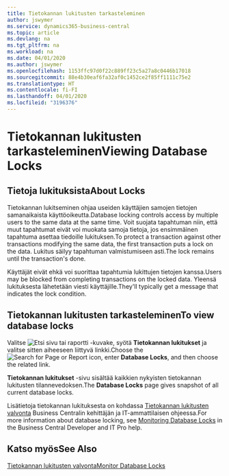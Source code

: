 ```yaml
---
title: Tietokannan lukitusten tarkasteleminen
author: jswymer
ms.service: dynamics365-business-central
ms.topic: article
ms.devlang: na
ms.tgt_pltfrm: na
ms.workload: na
ms.date: 04/01/2020
ms.author: jswymer
ms.openlocfilehash: 1153ffc97d0f22c889ff23c5a27a8c0446b17018
ms.sourcegitcommit: 88e4b30eaf6fa32af0c1452ce2f85ff1111c75e2
ms.translationtype: HT
ms.contentlocale: fi-FI
ms.lasthandoff: 04/01/2020
ms.locfileid: "3196376"
---
```

# <a name="viewing-database-locks"></a><span data-ttu-id="493f8-102">Tietokannan lukitusten tarkasteleminen</span><span class="sxs-lookup"><span data-stu-id="493f8-102">Viewing Database Locks</span></span>

## <a name="about-locks"></a><span data-ttu-id="493f8-103">Tietoja lukituksista</span><span class="sxs-lookup"><span data-stu-id="493f8-103">About Locks</span></span>

<span data-ttu-id="493f8-104">Tietokannan lukitseminen ohjaa useiden käyttäjien samojen tietojen samanaikaista käyttöoikeutta.</span><span class="sxs-lookup"><span data-stu-id="493f8-104">Database locking controls access by multiple users to the same data at the same time.</span></span> <span data-ttu-id="493f8-105">Voit suojata tapahtuman niin, että muut tapahtumat eivät voi muokata samoja tietoja, jos ensimmäinen tapahtuma asettaa tiedoille lukituksen.</span><span class="sxs-lookup"><span data-stu-id="493f8-105">To protect a transaction against other transactions modifying the same data, the first transaction puts a lock on the data.</span></span> <span data-ttu-id="493f8-106">Lukitus säilyy tapahtuman valmistumiseen asti.</span><span class="sxs-lookup"><span data-stu-id="493f8-106">The lock remains until the transaction's done.</span></span>

<span data-ttu-id="493f8-107">Käyttäjät eivät ehkä voi suorittaa tapahtumia lukittujen tietojen kanssa.</span><span class="sxs-lookup"><span data-stu-id="493f8-107">Users may be blocked from completing transactions on the locked data.</span></span> <span data-ttu-id="493f8-108">Yleensä lukituksesta lähetetään viesti käyttäjille.</span><span class="sxs-lookup"><span data-stu-id="493f8-108">They'll typically get a message that indicates the lock condition.</span></span>

## <a name="to-view-database-locks"></a><span data-ttu-id="493f8-109">Tietokannan lukitusten tarkasteleminen</span><span class="sxs-lookup"><span data-stu-id="493f8-109">To view database locks</span></span>

<span data-ttu-id="493f8-110">Valitse ![Etsi sivu tai raportti](media/ui-search/search_small.png "Etsi sivua tai raporttia -kuvake") -kuvake, syötä **Tietokannan lukitukset** ja valitse sitten aiheeseen liittyvä linkki.</span><span class="sxs-lookup"><span data-stu-id="493f8-110">Choose the ![Search for Page or Report](media/ui-search/search_small.png "Search for Page or Report icon") icon, enter **Database Locks**, and then choose the related link.</span></span>

<span data-ttu-id="493f8-111">**Tietokannan lukitukset** -sivu sisältää kaikkien nykyisten tietokannan lukitusten tilannevedoksen.</span><span class="sxs-lookup"><span data-stu-id="493f8-111">The **Database Locks** page gives snapshot of all current database locks.</span></span>

<span data-ttu-id="493f8-112">Lisätietoja tietokannan lukituksesta on kohdassa [Tietokannan lukitusten valvonta](/dynamics365/business-central/a/dev-itpro/administration/monitor-database-locks) Business Centralin kehittäjän ja IT-ammattilaisen ohjeessa.</span><span class="sxs-lookup"><span data-stu-id="493f8-112">For more information about database locking, see [Monitoring Database Locks](/dynamics365/business-central/a/dev-itpro/administration/monitor-database-locks) in the Business Central Developer and IT Pro help.</span></span>

## <a name="see-also"></a><span data-ttu-id="493f8-113">Katso myös</span><span class="sxs-lookup"><span data-stu-id="493f8-113">See Also</span></span>

[<span data-ttu-id="493f8-114">Tietokannan lukitusten valvonta</span><span class="sxs-lookup"><span data-stu-id="493f8-114">Monitor Database Locks</span></span>](/dynamics365/business-central/a/dev-itpro/administration/monitor-database-locks) 
